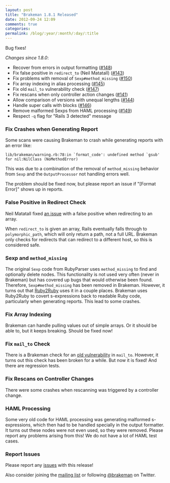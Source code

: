 ```yaml
---
layout: post
title: "Brakeman 1.8.1 Released"
date: 2012-09-24 12:09
comments: true
categories:
permalink: /blog/:year/:month/:day/:title
---
```


Bug fixes!

_Changes since 1.8.0_:

 * Recover from errors in output formatting ([#148](https://github.com/presidentbeef/brakeman/pull/148))
 * Fix false positive in `redirect_to` (Neil Matatall) ([#143](https://github.com/presidentbeef/brakeman/issues/143))
 * Fix problems with removal of `Sexp#method_missing` ([#150](https://github.com/presidentbeef/brakeman/pull/150))
 * Fix array indexing in alias processing ([#145](https://github.com/presidentbeef/brakeman/pull/145))
 * Fix old `mail_to` vulnerability check ([#147](https://github.com/presidentbeef/brakeman/pull/147))
 * Fix rescans when only controller action changes ([#141](https://github.com/presidentbeef/brakeman/pull/141))
 * Allow comparison of versions with unequal lengths ([#144](https://github.com/presidentbeef/brakeman/pull/144))
 * Handle super calls with blocks ([#146](https://github.com/presidentbeef/brakeman/pull/146))
 * Remove malformed Sexps from HAML processing  ([#149](https://github.com/presidentbeef/brakeman/pull/149))
 * Respect `-q` flag for "Rails 3 detected" message


### Fix Crashes when Generating Report

Some scans were causing Brakeman to crash while generating reports with an error like:

    lib/brakeman/warning.rb:78:in `format_code': undefined method `gsub' for nil:NilClass (NoMethodError)

This was due to a combination of the removal of `method_missing` behavior from `Sexp` and the `OutputProcessor` not handling errors well.

The problem should be fixed now, but please report an issue if "[Format Error]" shows up in reports.

### False Positive in Redirect Check

Neil Matatall fixed [an issue](https://github.com/presidentbeef/brakeman/issues/143) with a false positive when redirecting to an array.

When `redirect_to` is given an array, Rails eventually falls through to `polymorphic_path`, which will only return a path, not a full URL. Brakeman only checks for redirects that can redirect to a different host, so this is considered safe.

### Sexp and `method_missing`

The original `Sexp` code from RubyParser uses `method_missing` to find and optionally delete nodes. This functionality is not used very often (never in Brakeman) but has covered up bugs that would otherwise been found. Therefore, `Sexp#method_missing` has been removed in Brakeman. However, it turns out that [Ruby2Ruby](https://github.com/seattlerb/ruby2ruby) uses it in a couple places. Brakeman uses Ruby2Ruby to covert s-expressions back to readable Ruby code, particularly when generating reports. This lead to some crashes.

### Fix Array Indexing

Brakeman can handle pulling values out of simple arrays. Or it should be able to, but it keeps breaking. Should be fixed now!

### Fix `mail_to` Check

There is a Brakeman check for an [old vulnerability](https://groups.google.com/d/topic/rubyonrails-security/8CpI7egxX4E/discussion) in `mail_to`. However, it turns out this check has been broken for a while. But now it is fixed! And there are regression tests.

### Fix Rescans on Controller Changes

There were some crashes when rescanning was triggered by a controller change.

### HAML Processing

Some very old code for HAML processing was generating malformed s-expressions, which then had to be handled specially in the output formatter. It turns out these nodes were not even used, so they were removed. Please report any problems arising from this! We do not have a lot of HAML test cases.

### Report Issues

Please report any [issues](https://github.com/presidentbeef/brakeman/issues) with this release!

Also consider joining the [mailing list](http://brakemanscanner.org/contact/) or following [@brakeman](https://twitter.com/brakeman) on Twitter.
